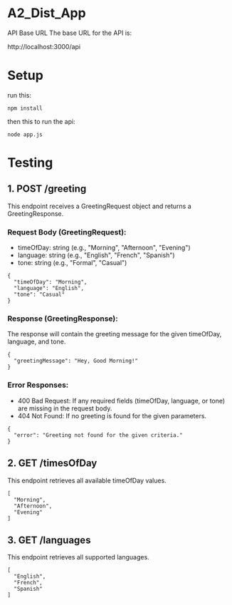 # A2_Dist_App
API Base URL
The base URL for the API is:

http://localhost:3000/api

# Setup
run this:
```
npm install
```
then this to run the api:
```
node app.js
```
# Testing
## 1. POST /greeting
This endpoint receives a GreetingRequest object and returns a GreetingResponse.

### Request Body (GreetingRequest):
- timeOfDay: string (e.g., "Morning", "Afternoon", "Evening")
- language: string (e.g., "English", "French", "Spanish")
- tone: string (e.g., "Formal", "Casual")
```
{
  "timeOfDay": "Morning",
  "language": "English",
  "tone": "Casual"
}
```

### Response (GreetingResponse):
The response will contain the greeting message for the given timeOfDay, language, and tone.

```
{
  "greetingMessage": "Hey, Good Morning!"
}
```

### Error Responses:
- 400 Bad Request: If any required fields (timeOfDay, language, or tone) are missing in the request body.
- 404 Not Found: If no greeting is found for the given parameters.

```
{
  "error": "Greeting not found for the given criteria."
}
```

## 2. GET /timesOfDay
This endpoint retrieves all available timeOfDay values.
```
[
  "Morning",
  "Afternoon",
  "Evening"
]
```
## 3. GET /languages
This endpoint retrieves all supported languages.

```
[
  "English",
  "French",
  "Spanish"
]
```